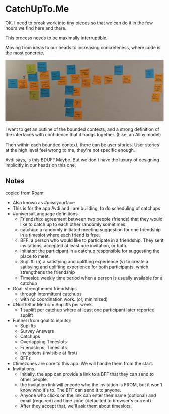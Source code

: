 # CatchUpTo.Me

OK. I need to break work into tiny pieces so that we can do it in the few hours we find here and there.

This process needs to be maximally interruptible.

Moving from ideas to our heads to increasing concreteness, where code is the most concrete.

![event storming result](sticky-notes.jpg)

I want to get an outline of the bounded contexts, and a strong definition of the interfaces with confidence that it hangs together. (Like, an Alloy model)

Then within each bounded context, there can be user stories. User stories at the high level feel wrong to me, they're not specific enough.

Avdi says, is this BDUF? Maybe. But we don't have the luxury of designing implicitly in our heads on this one.

## Notes

copied from Roam:

- Also known as #missyourface
- This is for the app Avdi and I are building, to do scheduling of catchups
- #universalLanguage definitions
    - Friendship: agreement between two people (friends) that they would like to catch up to each other randomly sometimes.
    - catchup: a randomly initiated meeting suggestion for one friendship in a timeslot where each friend is free.
    - BFF: a person who would like to participate in a friendship. They sent invitations, accepted at least one invitation, or both.
    - Initiator: the participant in a catchup responsible for suggesting the place to meet.
    - Suplift: (n) a satisfying and uplifting experience
(v) to create a satisying and uplifting experience for both participants, which strengthens the friendship
    - Timeslot: weekly time period when a person is usually available for a catchup
- Goal: strengthened friendships
    - through intermittent catchups
    - with no coordination work. (or, minimized)
- #NorthStar Metric = Suplifts per week.
    - 1 suplift per catchup where at least one participant later reported suplift
- Funnel (from goal to inputs):
    - Suplifts
    - Survey Answers
    - Catchups
    - Overlapping Timeslots
    - Friendships, Timeslots
    - Invitations (invisible at first)
    - BFFs
- #timezones are core to this app. We will handle them from the start.
- Invitations.
    - Initially, the app can provide a link to a BFF that they can send to other people.
    - the invitation link will encode who the invitation is FROM, but it won't know who it's to. The BFF can send it to anyone.
    - Anyone who clicks on the link can enter their name (optional) and email (required) and time zone (defaulted to browser's current)
    - After they accept that, we'll ask them about timeslots.




